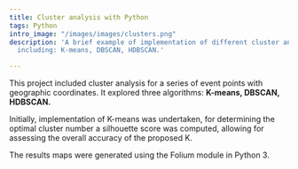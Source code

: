 ```yaml
---
title: Cluster analysis with Python
tags: Python
intro_image: "/images/images/clusters.png"
description: 'A brief example of implementation of different cluster analysis algorithms
  including: K-means, DBSCAN, HDBSCAN.'

---
```

This project included cluster analysis for a series of event points with geographic coordinates. It explored three algorithms: **K-means, DBSCAN, HDBSCAN.**

Initially, implementation of K-means was undertaken, for determining the optimal cluster number a silhouette score was computed, allowing for assessing the overall accuracy of the proposed K.

The results maps were generated using the Folium module in Python 3. 